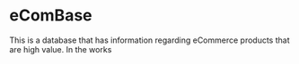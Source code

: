 # eComBase
This is a database that has information regarding eCommerce products that are high value. In the works
